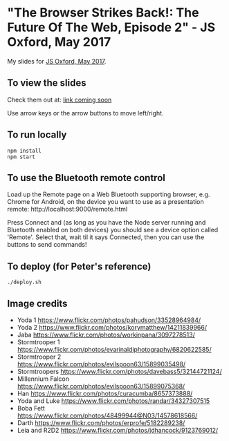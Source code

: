 # "The Browser Strikes Back!: The Future Of The Web, Episode 2" - JS Oxford, May 2017

My slides for [JS Oxford, May 2017](https://www.meetup.com/JSOxford/events/239534664/). 

## To view the slides

Check them out at: [link coming soon](todo)

Use arrow keys or the arrow buttons to move left/right.


## To run locally

```
npm install
npm start
```


## To use the Bluetooth remote control

Load up the Remote page on a Web Bluetooth supporting browser, e.g. Chrome for Android, on the device you want to use 
as a presentation remote: http://localhost:9000/remote.html

Press Connect and (as long as you have the Node server running and Bluetooth enabled on both devices) you should see
a device option called 'Remote'. Select that, wait til it says Connected, then you can use the buttons to send 
commands!


## To deploy (for Peter's reference)

```
./deploy.sh
```


## Image credits

* Yoda 1 https://www.flickr.com/photos/pahudson/33528964984/
* Yoda 2 https://www.flickr.com/photos/korymatthew/14211839966/
* Jaba https://www.flickr.com/photos/workinpana/3097278513/
* Stormtrooper 1 https://www.flickr.com/photos/evarinaldiphotography/6820622585/
* Stormtrooper 2 https://www.flickr.com/photos/evilspoon63/15899035498/
* Stormtroopers https://www.flickr.com/photos/davebass5/32144721124/
* Millennium Falcon https://www.flickr.com/photos/evilspoon63/15899075368/
* Han https://www.flickr.com/photos/curacumba/8657373888/
* Yoda and Luke https://www.flickr.com/photos/randar/34327307515
* Boba Fett https://www.flickr.com/photos/48499944@N03/14578618566/
* Darth https://www.flickr.com/photos/erprofe/5182289238/
* Leia and R2D2 https://www.flickr.com/photos/jdhancock/9123769012/
